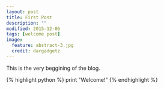 ```yaml
---
layout: post
title: First Post
description: ""
modified: 2015-12-06
tags: [welcome post]
image:
  feature: abstract-3.jpg
  credit: dargadgetz
---
```


This is the very beggining of the blog.

{% highlight python %}
print "Welcome!"
{% endhighlight %}


